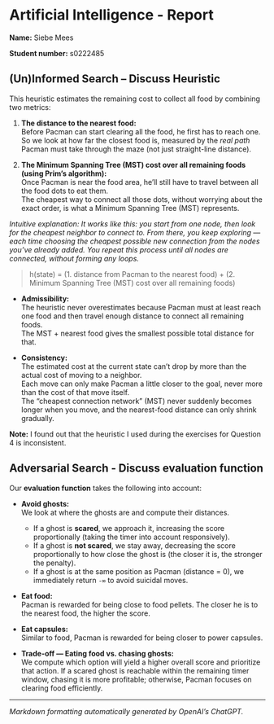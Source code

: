 # Artificial Intelligence - Report

**Name:** Siebe Mees

**Student number:** s0222485



## (Un)Informed Search – Discuss Heuristic

This heuristic estimates the remaining cost to collect all food by combining two metrics:

1. **The distance to the nearest food:**  
   Before Pacman can start clearing all the food, he first has to reach one.  
   So we look at how far the closest food is, measured by the *real path* Pacman must take through the maze (not just straight-line distance).

2. **The Minimum Spanning Tree (MST) cost over all remaining foods (using Prim’s algorithm):**  
   Once Pacman is near the food area, he’ll still have to travel between all the food dots to eat them.  
   The cheapest way to connect all those dots, without worrying about the exact order, is what a Minimum Spanning Tree (MST) represents.

_Intuitive explanation: It works like this: you start from one node, then look for the cheapest neighbor to connect to. From there, you keep exploring — each time choosing the cheapest possible new connection from the nodes you’ve already added. You repeat this process until all nodes are connected, without forming any loops._

> h(state) = (1. distance from Pacman to the nearest food) + (2. Minimum Spanning Tree (MST) cost over all remaining foods)

- **Admissibility:**  
  The heuristic never overestimates because Pacman must at least reach one food and then travel enough distance to connect all remaining foods.  
  The MST + nearest food gives the smallest possible total distance for that.

- **Consistency:**  
  The estimated cost at the current state can’t drop by more than the actual cost of moving to a neighbor.  
  Each move can only make Pacman a little closer to the goal, never more than the cost of that move itself.  
  The “cheapest connection network” (MST) never suddenly becomes longer when you move, and the nearest-food distance can only shrink gradually.  

**Note:** I found out that the heuristic I used during the exercises for Question 4 is inconsistent.

## Adversarial Search - Discuss evaluation function

Our **evaluation function** takes the following into account:

- **Avoid ghosts:**  
  We look at where the ghosts are and compute their distances.  
  - If a ghost is **scared**, we approach it, increasing the score proportionally (taking the timer into account responsively).  
  - If a ghost is **not scared**, we stay away, decreasing the score proportionally to how close the ghost is (the closer it is, the stronger the penalty).  
  - If a ghost is at the same position as Pacman (distance = 0), we immediately return `-∞` to avoid suicidal moves.

- **Eat food:**  
  Pacman is rewarded for being close to food pellets. The closer he is to the nearest food, the higher the score.

- **Eat capsules:**  
  Similar to food, Pacman is rewarded for being closer to power capsules.

- **Trade-off — Eating food vs. chasing ghosts:**  
  We compute which option will yield a higher overall score and prioritize that action. If a scared ghost is reachable within the remaining timer window, chasing it is more profitable; otherwise, Pacman focuses on clearing food efficiently.

---

*Markdown formatting automatically generated by OpenAI’s ChatGPT.*